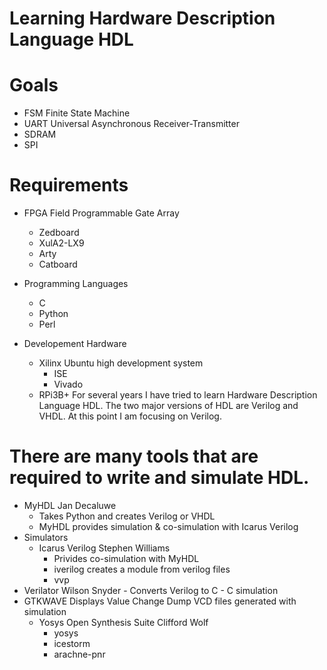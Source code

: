 # Learning Hardware Description Language HDL
# Goals 
  - FSM Finite State Machine
  - UART Universal Asynchronous Receiver-Transmitter
  - SDRAM 
  - SPI
# Requirements
* FPGA Field Programmable Gate Array
    - Zedboard
    - XulA2-LX9
    - Arty
    - Catboard
* Programming Languages
    - C 
    - Python
    - Perl
    
* Developement Hardware
    - Xilinx  Ubuntu high development system 
      - ISE
      - Vivado
    - RPi3B+
For several years I have tried to learn Hardware Description Language HDL.
The two major versions of HDL are Verilog and VHDL.  At this point I am focusing on Verilog.
# There are many tools that are required to write and simulate HDL.
* MyHDL Jan Decaluwe
    - Takes Python and creates Verilog or VHDL
    - MyHDL provides simulation & co-simulation with Icarus Verilog
* Simulators
    - Icarus Verilog Stephen Williams
      - Privides co-simulation with MyHDL
      - iverilog creates a module from verilog files
      - vvp 
* Verilator Wilson Snyder
      - Converts Verilog to C
      - C simulation
* GTKWAVE Displays Value Change Dump VCD files generated with simulation
  - Yosys Open Synthesis Suite Clifford Wolf
    - yosys
    - icestorm 
    - arachne-pnr
